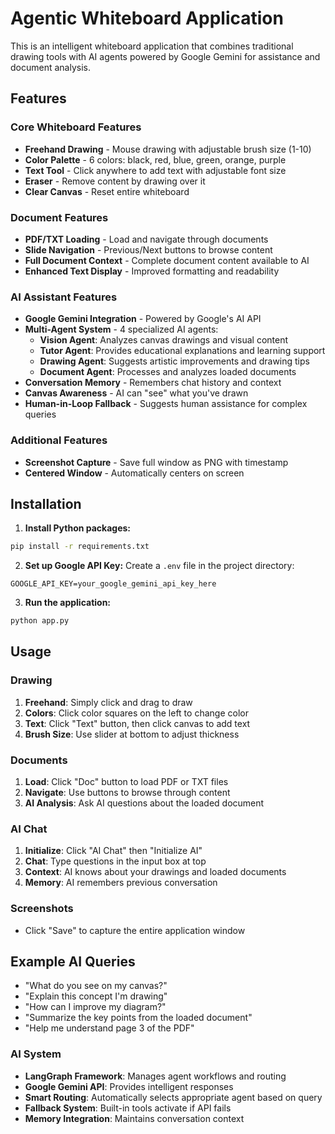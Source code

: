 # Agentic Whiteboard Application
This is an intelligent whiteboard application that combines traditional drawing tools with AI agents powered by Google Gemini for assistance and document analysis.
## Features

### Core Whiteboard Features
- **Freehand Drawing** - Mouse drawing with adjustable brush size (1-10)
- **Color Palette** - 6 colors: black, red, blue, green, orange, purple
- **Text Tool** - Click anywhere to add text with adjustable font size
- **Eraser** - Remove content by drawing over it
- **Clear Canvas** - Reset entire whiteboard

### Document Features
- **PDF/TXT Loading** - Load and navigate through documents
- **Slide Navigation** - Previous/Next buttons to browse content
- **Full Document Context** - Complete document content available to AI
- **Enhanced Text Display** - Improved formatting and readability

### AI Assistant Features
- **Google Gemini Integration** - Powered by Google's AI API
- **Multi-Agent System** - 4 specialized AI agents:
  - **Vision Agent**: Analyzes canvas drawings and visual content
  - **Tutor Agent**: Provides educational explanations and learning support
  - **Drawing Agent**: Suggests artistic improvements and drawing tips
  - **Document Agent**: Processes and analyzes loaded documents
- **Conversation Memory** - Remembers chat history and context
- **Canvas Awareness** - AI can "see" what you've drawn
- **Human-in-Loop Fallback** - Suggests human assistance for complex queries

### Additional Features
- **Screenshot Capture** - Save full window as PNG with timestamp
- **Centered Window** - Automatically centers on screen


## Installation

1. **Install Python packages:**
```bash
pip install -r requirements.txt
```

2. **Set up Google API Key:**
Create a `.env` file in the project directory:
```
GOOGLE_API_KEY=your_google_gemini_api_key_here
```

3. **Run the application:**
```bash
python app.py
```

## Usage

### Drawing
1. **Freehand**: Simply click and drag to draw
2. **Colors**: Click color squares on the left to change color
3. **Text**: Click "Text" button, then click canvas to add text
4. **Brush Size**: Use slider at bottom to adjust thickness

### Documents
1. **Load**: Click "Doc" button to load PDF or TXT files
2. **Navigate**: Use buttons to browse through content
3. **AI Analysis**: Ask AI questions about the loaded document

### AI Chat
1. **Initialize**: Click "AI Chat" then "Initialize AI"
2. **Chat**: Type questions in the input box at top
3. **Context**: AI knows about your drawings and loaded documents
4. **Memory**: AI remembers previous conversation

### Screenshots
- Click "Save" to capture the entire application window

## Example AI Queries
- "What do you see on my canvas?"
- "Explain this concept I'm drawing"
- "How can I improve my diagram?"
- "Summarize the key points from the loaded document"
- "Help me understand page 3 of the PDF"

### AI System
- **LangGraph Framework**: Manages agent workflows and routing
- **Google Gemini API**: Provides intelligent responses
- **Smart Routing**: Automatically selects appropriate agent based on query
- **Fallback System**: Built-in tools activate if API fails
- **Memory Integration**: Maintains conversation context

